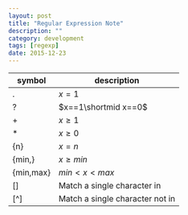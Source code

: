 ```yaml
---
layout: post
title: "Regular Expression Note"
description: ""
category: development
tags: [regexp]
date: 2015-12-23
---
```


<script type="text/javascript" src="http://cdn.mathjax.org/mathjax/latest/MathJax.js?config=TeX-AMS-MML_HTMLorMML"></script>
<script type="text/x-mathjax-config">
MathJax.Hub.Config({
  tex2jax: {
    inlineMath: [['$','$'], ['\\(','\\)']],
    displayMath: [['$$','$$'], ['\[','\]']],
    processEscapes: true,
    processEnvironments: true,
    skipTags: ['script', 'noscript', 'style', 'textarea', 'pre'],
    TeX: { equationNumbers: { autoNumber: "AMS" },
         extensions: ["AMSmath.js", "AMSsymbols.js"] }
  }});
</script>

symbol|description
---|---
.|$x=1$
?|$x==1\shortmid x==0$
+|$x\geq 1$
*|$x\geq 0$
{n}|$x=n$
{min,}|$x\geq min$
{min,max}|$min<x<max$
$[ ]$|Match a single character in
$[\text{^}  ]$|Match a single character not in
